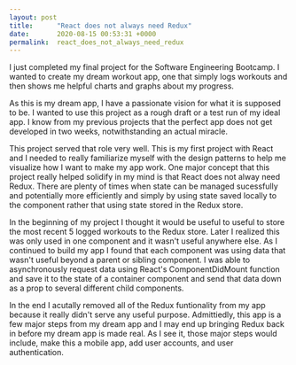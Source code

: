 ```yaml
---
layout: post
title:      "React does not always need Redux"
date:       2020-08-15 00:53:31 +0000
permalink:  react_does_not_always_need_redux
---
```



I just completed my final project for the Software Engineering Bootcamp. I wanted to create my dream workout app, one that simply logs workouts and then shows me helpful charts and graphs about my progress. 

As this is my dream app, I have a passionate vision for what it is supposed to be. I wanted to use this project as a rough draft or a test run of my ideal app. I know from my previous projects that the perfect app does not get developed in two weeks, notwithstanding an actual miracle. 

This project served that role very well. This is my first project with React and I needed to really familiarize myself with the design patterns to help me visualize how I want to make my app work. One major concept that this project really helped solidify in my mind is that React does not alway need Redux. There are plenty of times when state can be managed sucessfully and potentially more efficiently and simply by using state saved locally to the component rather that using state stored in the Redux store. 

In the beginning of my project I thought it would be useful to useful to store the most recent 5 logged workouts to the Redux store. Later I realized this was only used in one component and it wasn't useful anywhere else. As I continued to build my app I found that each component was using data that wasn't useful beyond a parent or sibling component. I was able to asynchronously request data using React's ComponentDidMount function and save it to the state of a container component and send that data down as a prop to several different child components.

In the end I acutally removed all of the Redux funtionality from my app because it really didn't serve any useful purpose. Admittiedly, this app is a few major steps from my dream app and I may end up bringing Redux back in before my dream app is made real. As I see it, those major steps would include, make this a mobile app, add user accounts, and user authentication.
